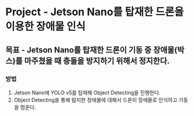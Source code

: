 # Project - Jetson Nano를 탑재한 드론을 이용한 장애물 인식

## 목표 - Jetson Nano를 탑재한 드론이 기동 중 장애물(박스)를 마주쳤을 때 충돌을 방지하기 위해서 정지한다.

### 방법
1. Jetson Nano에 YOLO v5를 탑재해 Object Detecting을 진행한다.
2. Object Detecting을 통해 탐지한 장애물에 대해서 드론이 장애물로 인식하고 기동을 멈춘다.
